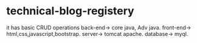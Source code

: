 # technical-blog-registery
it has basic CRUD operations
back-end-> core java, Adv java. 
front-end-> html,css,javascript,bootstrap.
server-> tomcat apache.
database-> myql.

